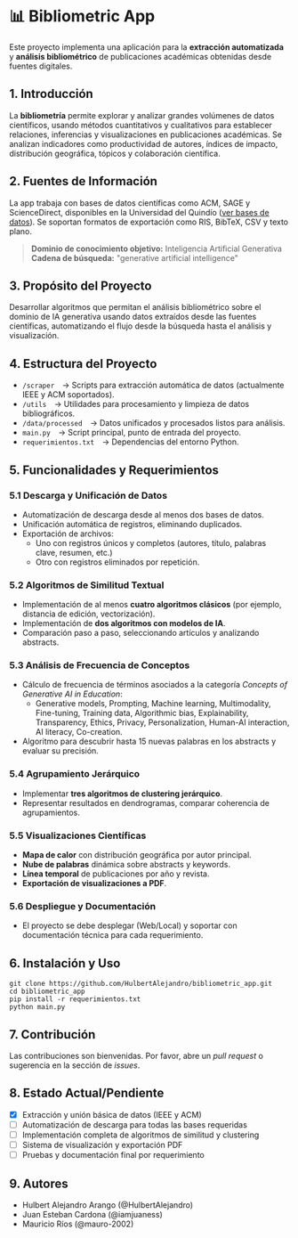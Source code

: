 # 📊 Bibliometric App

Este proyecto implementa una aplicación para la **extracción automatizada** y **análisis bibliométrico** de publicaciones académicas obtenidas desde fuentes digitales.

## 1. Introducción

La **bibliometría** permite explorar y analizar grandes volúmenes de datos científicos, usando métodos cuantitativos y cualitativos para establecer relaciones, inferencias y visualizaciones en publicaciones académicas. Se analizan indicadores como productividad de autores, índices de impacto, distribución geográfica, tópicos y colaboración científica.

## 2. Fuentes de Información

La app trabaja con bases de datos científicas como ACM, SAGE y ScienceDirect, disponibles en la Universidad del Quindío ([ver bases de datos](https://library.uniquindio.edu.co/databases)). Se soportan formatos de exportación como RIS, BibTeX, CSV y texto plano.

> **Dominio de conocimiento objetivo:** Inteligencia Artificial Generativa  
> **Cadena de búsqueda:** "generative artificial intelligence"

## 3. Propósito del Proyecto

Desarrollar algoritmos que permitan el análisis bibliométrico sobre el dominio de IA generativa usando datos extraídos desde las fuentes científicas, automatizando el flujo desde la búsqueda hasta el análisis y visualización.

## 4. Estructura del Proyecto

- `/scraper` → Scripts para extracción automática de datos (actualmente IEEE y ACM soportados).
- `/utils` → Utilidades para procesamiento y limpieza de datos bibliográficos.
- `/data/processed` → Datos unificados y procesados listos para análisis.
- `main.py` → Script principal, punto de entrada del proyecto.
- `requerimientos.txt` → Dependencias del entorno Python.

## 5. Funcionalidades y Requerimientos

### 5.1 Descarga y Unificación de Datos
- Automatización de descarga desde al menos dos bases de datos.
- Unificación automática de registros, eliminando duplicados.
- Exportación de archivos:
  - Uno con registros únicos y completos (autores, título, palabras clave, resumen, etc.)
  - Otro con registros eliminados por repetición.

### 5.2 Algoritmos de Similitud Textual
- Implementación de al menos **cuatro algoritmos clásicos** (por ejemplo, distancia de edición, vectorización).
- Implementación de **dos algoritmos con modelos de IA**.
- Comparación paso a paso, seleccionando artículos y analizando abstracts.

### 5.3 Análisis de Frecuencia de Conceptos
- Cálculo de frecuencia de términos asociados a la categoría *Concepts of Generative AI in Education*:
  - Generative models, Prompting, Machine learning, Multimodality, Fine-tuning, Training data, Algorithmic bias, Explainability, Transparency, Ethics, Privacy, Personalization, Human-AI interaction, AI literacy, Co-creation.
- Algoritmo para descubrir hasta 15 nuevas palabras en los abstracts y evaluar su precisión.

### 5.4 Agrupamiento Jerárquico
- Implementar **tres algoritmos de clustering jerárquico**.
- Representar resultados en dendrogramas, comparar coherencia de agrupamientos.

### 5.5 Visualizaciones Científicas
- **Mapa de calor** con distribución geográfica por autor principal.
- **Nube de palabras** dinámica sobre abstracts y keywords.
- **Línea temporal** de publicaciones por año y revista.
- **Exportación de visualizaciones a PDF**.

### 5.6 Despliegue y Documentación
- El proyecto se debe desplegar (Web/Local) y soportar con documentación técnica para cada requerimiento.

## 6. Instalación y Uso

```
git clone https://github.com/HulbertAlejandro/bibliometric_app.git
cd bibliometric_app
pip install -r requerimientos.txt
python main.py
```

## 7. Contribución

Las contribuciones son bienvenidas. Por favor, abre un *pull request* o sugerencia en la sección de *issues*.

## 8. Estado Actual/Pendiente

- [x] Extracción y unión básica de datos (IEEE y ACM)
- [ ] Automatización de descarga para todas las bases requeridas
- [ ] Implementación completa de algoritmos de similitud y clustering
- [ ] Sistema de visualización y exportación PDF
- [ ] Pruebas y documentación final por requerimiento

## 9. Autores

- Hulbert Alejandro Arango (@HulbertAlejandro)
- Juan Esteban Cardona (@iamjuaness)
- Mauricio Ríos (@mauro-2002)
